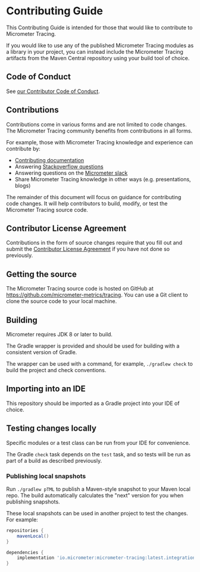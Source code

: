 # Contributing Guide

This Contributing Guide is intended for those that would like to contribute to Micrometer Tracing.

If you would like to use any of the published Micrometer Tracing modules as a library in your project, you can instead
include the Micrometer Tracing artifacts from the Maven Central repository using your build tool of choice.

## Code of Conduct

See [our Contributor Code of Conduct](https://github.com/micrometer-metrics/.github/blob/main/CODE_OF_CONDUCT.md).

## Contributions

Contributions come in various forms and are not limited to code changes. The Micrometer Tracing community benefits from
contributions in all forms.

For example, those with Micrometer Tracing knowledge and experience can contribute by:

* [Contributing documentation](https://github.com/micrometer-metrics/micrometer-docs/tree/main/src/docs/tracing)
* Answering [Stackoverflow questions](https://stackoverflow.com/tags/micrometer-tracing)
* Answering questions on the [Micrometer slack](https://slack.micrometer.io)
* Share Micrometer Tracing knowledge in other ways (e.g. presentations, blogs)

The remainder of this document will focus on guidance for contributing code changes. It will help contributors to build,
modify, or test the Micrometer Tracing source code.

## Contributor License Agreement

Contributions in the form of source changes require that you fill out and submit
the [Contributor License Agreement](https://cla.pivotal.io/sign/pivotal) if you have not done so previously.

## Getting the source

The Micrometer Tracing source code is hosted on GitHub at https://github.com/micrometer-metrics/tracing. You can use a
Git client to clone the source code to your local machine.

## Building

Micrometer requires JDK 8 or later to build.

The Gradle wrapper is provided and should be used for building with a consistent version of Gradle.

The wrapper can be used with a command, for example, `./gradlew check` to build the project and check conventions.

## Importing into an IDE

This repository should be imported as a Gradle project into your IDE of choice.

## Testing changes locally

Specific modules or a test class can be run from your IDE for convenience.

The Gradle `check` task depends on the `test` task, and so tests will be run as part of a build as described previously.

### Publishing local snapshots

Run `./gradlew pTML` to publish a Maven-style snapshot to your Maven local repo. The build automatically calculates
the "next" version for you when publishing snapshots.

These local snapshots can be used in another project to test the changes. For example:

```groovy
repositories {
    mavenLocal()
}

dependencies {
    implementation 'io.micrometer:micrometer-tracing:latest.integration'
}
```
